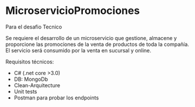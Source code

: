 # MicroservicioPromociones
Para el desafio Tecnico

Se requiere el desarrollo de un microservicio que gestione, almacene y proporcione las
promociones de la venta de productos de toda la compañía. El servicio será consumido por la
venta en sucursal y online.

Requisitos técnicos:
- C# (.net core >3.0)
- DB: MongoDb
- Clean-Arquitecture
- Unit tests
- Postman para probar los endpoints
